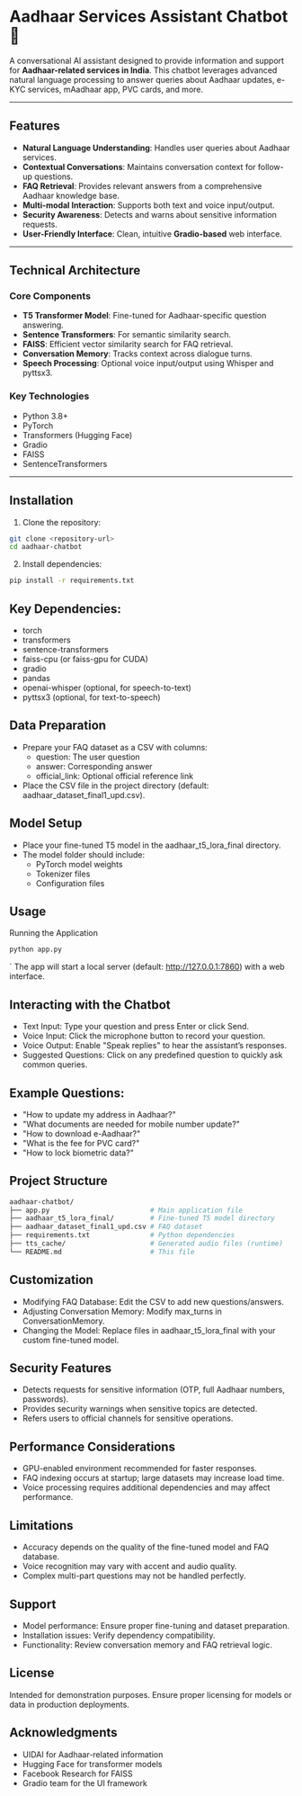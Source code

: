 # Aadhaar Services Assistant Chatbot 🤖

A conversational AI assistant designed to provide information and support for **Aadhaar-related services in India**. This chatbot leverages advanced natural language processing to answer queries about Aadhaar updates, e-KYC services, mAadhaar app, PVC cards, and more.

---

## Features

- **Natural Language Understanding**: Handles user queries about Aadhaar services.  
- **Contextual Conversations**: Maintains conversation context for follow-up questions.  
- **FAQ Retrieval**: Provides relevant answers from a comprehensive Aadhaar knowledge base.  
- **Multi-modal Interaction**: Supports both text and voice input/output.  
- **Security Awareness**: Detects and warns about sensitive information requests.  
- **User-Friendly Interface**: Clean, intuitive **Gradio-based** web interface.  

---

## Technical Architecture

### Core Components

- **T5 Transformer Model**: Fine-tuned for Aadhaar-specific question answering.  
- **Sentence Transformers**: For semantic similarity search.  
- **FAISS**: Efficient vector similarity search for FAQ retrieval.  
- **Conversation Memory**: Tracks context across dialogue turns.  
- **Speech Processing**: Optional voice input/output using Whisper and pyttsx3.  

### Key Technologies

- Python 3.8+  
- PyTorch  
- Transformers (Hugging Face)  
- Gradio  
- FAISS  
- SentenceTransformers  

---

## Installation

1. Clone the repository:

```bash
git clone <repository-url>
cd aadhaar-chatbot
```

2. Install dependencies:
```bash
pip install -r requirements.txt
```

## Key Dependencies:

- torch
- transformers
- sentence-transformers
- faiss-cpu (or faiss-gpu for CUDA)
- gradio
- pandas
- openai-whisper (optional, for speech-to-text)
- pyttsx3 (optional, for text-to-speech)

## Data Preparation

- Prepare your FAQ dataset as a CSV with columns:
  - question: The user question
  -  answer: Corresponding answer
  - official_link: Optional official reference link
- Place the CSV file in the project directory (default: aadhaar_dataset_final1_upd.csv).

## Model Setup

- Place your fine-tuned T5 model in the aadhaar_t5_lora_final directory.
- The model folder should include:
  - PyTorch model weights
  - Tokenizer files
  - Configuration files
 
## Usage
Running the Application
```bash
python app.py
```
` The app will start a local server (default: http://127.0.0.1:7860) with a web interface.

## Interacting with the Chatbot
- Text Input: Type your question and press Enter or click Send.
- Voice Input: Click the microphone button to record your question.
- Voice Output: Enable "Speak replies" to hear the assistant’s responses.
- Suggested Questions: Click on any predefined question to quickly ask common queries.

## Example Questions:
- "How to update my address in Aadhaar?"
- "What documents are needed for mobile number update?"
- "How to download e-Aadhaar?"
- "What is the fee for PVC card?"
- "How to lock biometric data?"

## Project Structure
```bash
aadhaar-chatbot/
├── app.py                         # Main application file
├── aadhaar_t5_lora_final/         # Fine-tuned T5 model directory
├── aadhaar_dataset_final1_upd.csv # FAQ dataset
├── requirements.txt               # Python dependencies
├── tts_cache/                     # Generated audio files (runtime)
└── README.md                      # This file
```

## Customization

- Modifying FAQ Database: Edit the CSV to add new questions/answers.
- Adjusting Conversation Memory: Modify max_turns in ConversationMemory.
- Changing the Model: Replace files in aadhaar_t5_lora_final with your custom fine-tuned model.

## Security Features

- Detects requests for sensitive information (OTP, full Aadhaar numbers, passwords).
- Provides security warnings when sensitive topics are detected.
- Refers users to official channels for sensitive operations.

## Performance Considerations

- GPU-enabled environment recommended for faster responses.
- FAQ indexing occurs at startup; large datasets may increase load time.
- Voice processing requires additional dependencies and may affect performance.

## Limitations

- Accuracy depends on the quality of the fine-tuned model and FAQ database.
- Voice recognition may vary with accent and audio quality.
- Complex multi-part questions may not be handled perfectly.

## Support

- Model performance: Ensure proper fine-tuning and dataset preparation.
- Installation issues: Verify dependency compatibility.
- Functionality: Review conversation memory and FAQ retrieval logic.

## License
Intended for demonstration purposes. Ensure proper licensing for models or data in production deployments.

## Acknowledgments

- UIDAI for Aadhaar-related information
- Hugging Face for transformer models
- Facebook Research for FAISS
- Gradio team for the UI framework
